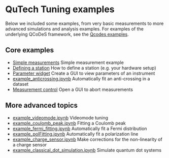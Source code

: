 # QuTech Tuning examples

Below we included some examples, from very basic measurements to more advanced simulations 
and analysis examples. For examples of the underlying QCoDeS framework, see 
the [Qcodes examples](https://github.com/QCoDeS/Qcodes/tree/master/docs/examples).

## Core examples

* [Simple measurements](example_simple.ipynb) Simple measurement example
* [Defining a station](example_station.ipynb) How to define a station (e.g. your hardware setup)
* [Parameter widget](example_param_widget.py) Create a GUI to view parameters of an instrument
* [example_anticrossing.ipynb](example_anticrossing.ipynb) Automatically fit an anti-crossing in a dataset
* [Measurement control](example_measurement_control.py) Open a GUI to abort measurements

## More advanced topics

* [example_videomode.ipynb](example_videomode.ipynb) Videomode tuning
* [example_coulomb_peak.ipynb](example_coulomb_peak.ipynb) Fitting a Coulomb peak
* [example_fermi_fitting.ipynb](example_fermi_fitting.ipynb) Automatically fit a Fermi distribution
* [example_polFitting.ipynb](example_polFitting.ipynb) Automatically fit a polarization line
* [example_charge_sensor.ipynb](example_charge_sensor.ipynb) Make corrections for the non-linearity of a charge sensor 
* [example_classical_dot_simulation.ipynb](example_classical_dot_simulation.ipynb) Simulate quantum dot systems

